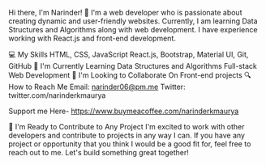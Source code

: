 Hi there, I'm Narinder! 👋
I'm a web developer who is passionate about creating dynamic and user-friendly websites. Currently, I am learning Data Structures and Algorithms along with web development. I have experience working with React.js and front-end development.

💻 My Skills
HTML, CSS, JavaScript
React.js, Bootstrap, Material UI,
Git, GitHub
🌱 I'm Currently Learning
Data Structures and Algorithms
Full-stack Web Development
👥 I'm Looking to Collaborate On
Front-end projects
🔍 How to Reach Me
Email: narinder06@pm.me
Twitter: twitter.com/narinderkmaurya


Support me Here- https://www.buymeacoffee.com/narinderkmaurya


🤝 I'm Ready to Contribute to Any Project
I'm excited to work with other developers and contribute to projects in any way I can. If you have any project or opportunity that you think I would be a good fit for, feel free to reach out to me. Let's build something great together!
<!---
narinderkmaurya/narinderkmaurya is a ✨ special ✨ repository because its `README.md` (this file) appears on your GitHub profile.
You can click the Preview link to take a look at your changes.
--->
